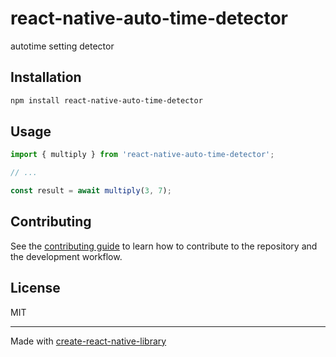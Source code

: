 # react-native-auto-time-detector

autotime setting detector

## Installation

```sh
npm install react-native-auto-time-detector
```

## Usage

```js
import { multiply } from 'react-native-auto-time-detector';

// ...

const result = await multiply(3, 7);
```

## Contributing

See the [contributing guide](CONTRIBUTING.md) to learn how to contribute to the repository and the development workflow.

## License

MIT

---

Made with [create-react-native-library](https://github.com/callstack/react-native-builder-bob)
